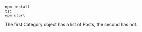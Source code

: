 

```
npm install
tsc
npm start
```

The first Category object has a list of Posts, the second has not.